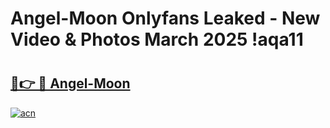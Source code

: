 # Angel-Moon Onlyfans Leaked - New Video & Photos March 2025 !aqa11

# <h2><a href="https://j1ivaq.iuczelnia.edu.pl?title=Angel-Moon&ref=aqa11">🔗👉 🔴 Angel-Moon</a></h2>

[![acn](https://github.com/user-attachments/assets/0f9c940e-d8b0-45ae-aac7-cd30a18b3e1c)](https://j1ivaq.iuczelnia.edu.pl?title=Angel-Moon&ref=aqa11)

